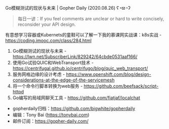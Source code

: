 Go模糊测试的现状与未来 | Gopher Daily (2020.08.26) ʕ◔ϖ◔ʔ

>每日一谚：If you feel comments are unclear or hard to write concisely, reconsider your API design.

有意想学习容器或Kubernets的童鞋可以了解一下我的慕课网实战课：k8s实战 - https://coding.imooc.com/class/284.html

1. Go模糊测试的现状与未来 - https://lwn.net/SubscriberLink/829242/64cbde0531aaf166/
2. 使用Go试验QUIC和WebTransport技术 -  https://centrifugal.github.io/centrifugo/blog/quic_web_transport/
3. 服务网格边缘的设计考虑 - https://www.openshift.com/blog/design-considerations-at-the-edge-of-the-servicemesh
4. 将一个命令行脚本转换为web服务 - https://github.com/beefsack/script-httpd
5. Go编写的局域网聊天工具 - https://github.com/fiatjaf/localchat

* gopherdaily归档：https://github.com/bigwhite/gopherdaily
* 编辑：Tony Bai (https://tonybai.com)
* 邮件订阅：https://gopher-daily.com/



